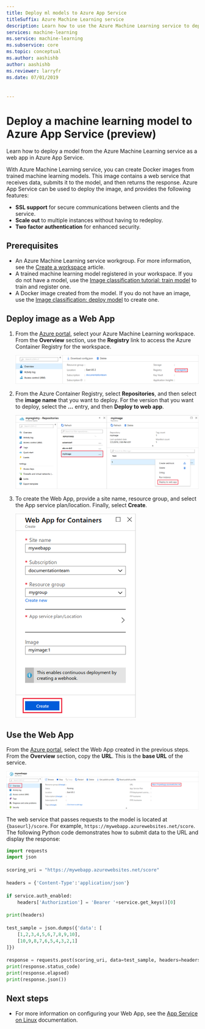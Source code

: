 ```yaml
---
title: Deploy ml models to Azure App Service
titleSuffix: Azure Machine Learning service
description: Learn how to use the Azure Machine Learning service to deploy a model to a Web App in Azure App Service.
services: machine-learning
ms.service: machine-learning
ms.subservice: core
ms.topic: conceptual
ms.author: aashishb
author: aashishb
ms.reviewer: larryfr
ms.date: 07/01/2019


---
```


# Deploy a machine learning model to Azure App Service (preview)

Learn how to deploy a model from the Azure Machine Learning service as a web app in Azure App Service.

With Azure Machine Learning service, you can create Docker images from trained machine learning models. This image contains a web service that receives data, submits it to the model, and then returns the response. Azure App Service can be used to deploy the image, and provides the following features:

* __SSL support__ for secure communications between clients and the service.
* __Scale out__ to multiple instances without having to redeploy.
* __Two factor authentication__ for enhanced security.

## Prerequisites

* An Azure Machine Learning service workgroup. For more information, see the [Create a workspace](setup-create-workspace.md) article.
* A trained machine learning model registered in your workspace. If you do not have a model, use the [Image classification tutorial: train model](tutorial-train-models-with-aml.md) to train and register one.
* A Docker image created from the model. If you do not have an image, use the [Image classification: deploy model](tutorial-deploy-models-with-aml.md) to create one.

## Deploy image as a Web App

1. From the [Azure portal](https://portal.azure.com), select your Azure Machine Learning workspace. From the __Overview__ section, use the __Registry__ link to access the Azure Container Registry for the workspace.

    ![Screenshot of the overview for the workspace](media/how-to-deploy-app-service/workspace-overview.png)

2. From the Azure Container Registry, select __Repositories__, and then select the __image name__ that you want to deploy. For the version that you want to deploy, select the __...__ entry, and then __Deploy to web app__.

    ![Screenshot of deploying from ACR to a web app](media/how-to-deploy-app-service/deploy-to-web-app.png)

3. To create the Web App, provide a site name, resource group, and select the App service plan/location. Finally, select __Create__.

    ![Screenshot of the new web app dialog](media/how-to-deploy-app-service/web-app-for-containers.png)

## Use the Web App

From the [Azure portal](https://portal.azure.com), select the Web App created in the previous steps. From the __Overview__ section, copy the __URL__. This is the __base URL__ of the service.

![Screenshot of the overview for the web app](media/how-to-deploy-app-service/web-app-overview.png)

The web service that passes requests to the model is located at `{baseurl}/score`. For example, `https://mywebapp.azurewebsites.net/score`. The following Python code demonstrates how to submit data to the URL and display the response:

```python
import requests
import json

scoring_uri = "https://mywebapp.azurewebsites.net/score"

headers = {'Content-Type':'application/json'}

if service.auth_enabled:
    headers['Authorization'] = 'Bearer '+service.get_keys()[0]

print(headers)
    
test_sample = json.dumps({'data': [
    [1,2,3,4,5,6,7,8,9,10], 
    [10,9,8,7,6,5,4,3,2,1]
]})

response = requests.post(scoring_uri, data=test_sample, headers=headers)
print(response.status_code)
print(response.elapsed)
print(response.json())
```

## Next steps

* For more information on configuring your Web App, see the [App Service on Linux](https://docs.microsoft.com/en-us/azure/app-service/containers/) documentation.